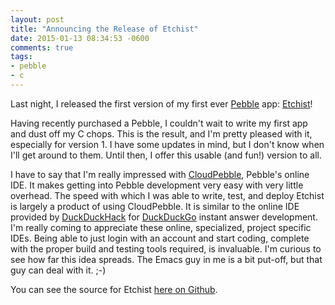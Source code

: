 ```yaml
---
layout: post
title: "Announcing the Release of Etchist"
date: 2015-01-13 08:34:53 -0600
comments: true
tags: 
- pebble
- c
---
```

Last night, I released the first version of my first ever [Pebble](https://getpebble.com) app: [Etchist](https://apps.getpebble.com/applications/54b49f22daa5498e85000006)!
<!--more-->
Having recently purchased a Pebble, I couldn't wait to write my first app and dust off my C chops. This is the result, and I'm pretty pleased with it, especially for version 1. I have some updates in mind, but I don't know when I'll get around to them. Until then, I offer this usable (and fun!) version to all.

I have to say that I'm really impressed with [CloudPebble](https://cloudpebble.net/), Pebble's online IDE. It makes getting into Pebble development very easy with very little overhead. The speed with which I was able to write, test, and deploy Etchist is largely a product of using CloudPebble. It is similar to the online IDE provided by [DuckDuckHack](http://duckduckhack.com) for [DuckDuckGo](https://duckduckgo.com) instant answer development. I'm really coming to appreciate these online, specialized, project specific IDEs. Being able to just login with an account and start coding, complete with the proper build and testing tools required, is invaluable. I'm curious to see how far this idea spreads. The Emacs guy in me is a bit put-off, but that guy can deal with it. ;-)

You can see the source for Etchist [here on Github](https://github.com/echosa/Etchist).
